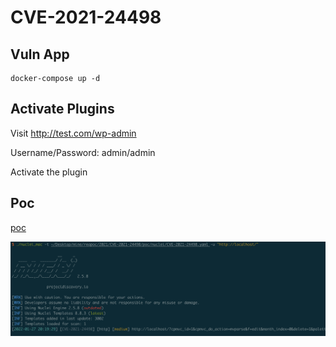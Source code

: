 # CVE-2021-24498

## Vuln App

```
docker-compose up -d
```

## Activate Plugins

Visit http://test.com/wp-admin

Username/Password: admin/admin

Activate the plugin

## Poc

[poc](poc/nuclei/CVE-2021-24498.yaml)

![](1.png)